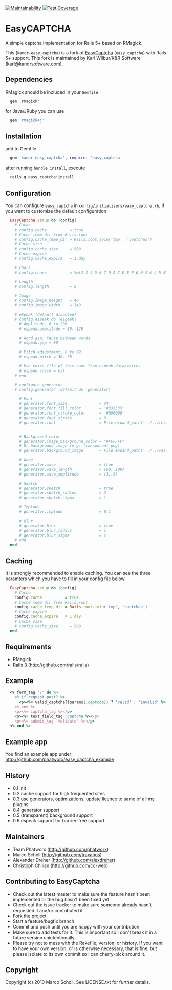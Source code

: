 [![Maintainability](https://api.codeclimate.com/v1/badges/0505012081a472de86e2/maintainability)](https://codeclimate.com/github/K-and-R/easy_captcha/maintainability)
[![Test Coverage](https://api.codeclimate.com/v1/badges/0505012081a472de86e2/test_coverage)](https://codeclimate.com/github/K-and-R/easy_captcha/test_coverage)

# EasyCAPTCHA

A simple captcha implementation for Rails 5+ based on RMagick.

This (`kandr-easy_captcha`) is a fork of [EasyCaptcha](https://github.com/phatworx/easy_captcha) (`easy_captcha`) with Rails 5+ support. This fork is maintained by Karl Wilbur/K&R Software (karl@kandrsoftware.com).

## Dependencies

RMagick should be included in your `Gemfile`

```
  gem 'rmagick'
```

for Java/JRuby you can use

```ruby
  gem 'rmagick4j'
```

## Installation

add to Gemfile

```ruby
  gem 'kandr-easy_captcha', require: 'easy_captcha'
```

after running `bundle install`, execute

```bash
  rails g easy_captcha:install
```

## Configuration

You can configure `easy_captcha` in `config/initializers/easy_captcha.rb`, if you want to customize the default configuration

```ruby
  EasyCaptcha.setup do |config|
    # Cache
    # config.cache          = true
    # Cache temp dir from Rails.root
    # config.cache_temp_dir = Rails.root.join('tmp', 'captchas')
    # Cache size
    # config.cache_size     = 500
    # Cache expire
    # config.cache_expire   = 1.day

    # Chars
    # config.chars          = %w(2 3 4 5 6 7 9 A C D E F G H J K L M N P Q R S T U X Y Z)

    # Length
    # config.length         = 6

    # Image
    # config.image_height   = 40
    # config.image_width    = 140

    # eSpeak (default disabled)
    # config.espeak do |espeak|
      # Amplitude, 0 to 200
      # espeak.amplitude = 80..120

      # Word gap. Pause between words
      # espeak.gap = 80

      # Pitch adjustment, 0 to 99
      # espeak.pitch = 30..70

      # Use voice file of this name from espeak-data/voices
      # espeak.voice = nil
    # end

    # configure generator
    # config.generator :default do |generator|

      # Font
      # generator.font_size              = 24
      # generator.font_fill_color        = '#333333'
      # generator.font_stroke_color      = '#000000'
      # generator.font_stroke            = 0
      # generator.font                   = File.expand_path('../../resources/afont.ttf', __FILE__)


      # Background color
      # generator.image_background_color = "#FFFFFF"
      # Or background image (e.g. transparent png)
      # generator.background_image       = File.expand_path('../../resources/captcha_bg.png', __FILE__)

      # Wave
      # generator.wave                   = true
      # generator.wave_length            = (60..100)
      # generator.wave_amplitude         = (3..5)

      # Sketch
      # generator.sketch                 = true
      # generator.sketch_radius          = 3
      # generator.sketch_sigma           = 1

      # Implode
      # generator.implode                = 0.1

      # Blur
      # generator.blur                   = true
      # generator.blur_radius            = 1
      # generator.blur_sigma             = 2
    # end
  end
```

## Caching

It is strongly recommended to enable caching. You can see the three paramters which you have to fill in your config file below.

```ruby
  EasyCaptcha.setup do |config|
    # Cache
    config.cache          = true
    # Cache temp dir from Rails.root
    config.cache_temp_dir = Rails.root.join('tmp', 'captchas')
    # Cache expire
    config.cache_expire   = 1.day
    # Cache size
    # config.cache_size     = 500
  end
```

## Requirements

* RMagick
* Rails 3 (http://github.com/rails/rails)

## Example

```ruby
  <% form_tag '/' do %>
    <% if request.post? %>
      <p><%= valid_captcha?(params[:captcha]) ? 'valid' : 'invalid' %> captcha</p>
    <% end %>
    <p><%= captcha_tag %></p>
    <p><%= text_field_tag :captcha %></p>
    <p><%= submit_tag 'Validate' %></p>
  <% end %>
```

## Example app

You find an example app under: http://github.com/phatworx/easy_captcha_example

## History

* 0.1 init
* 0.2 cache support for high frequented sites
* 0.3 use generators, optimizations, update licence to same of all my plugins
* 0.4 generator support
* 0.5 (transparent) background support
* 0.6 espeak support for barrier-free support

## Maintainers

* Team Phatworx (http://github.com/phatworx)
* Marco Scholl (http://github.com/traxanos)
* Alexander Dreher (http://github.com/alexdreher)
* Christoph Chilian (http://github.com/cc-web)

## Contributing to EasyCaptcha

* Check out the latest master to make sure the feature hasn't been implemented or the bug hasn't been fixed yet
* Check out the issue tracker to make sure someone already hasn't requested it and/or contributed it
* Fork the project
* Start a feature/bugfix branch
* Commit and push until you are happy with your contribution
* Make sure to add tests for it. This is important so I don't break it in a future version unintentionally.
* Please try not to mess with the Rakefile, version, or history. If you want to have your own version, or is otherwise necessary, that is fine, but please isolate to its own commit so I can cherry-pick around it.

## Copyright

Copyright (c) 2010 Marco Scholl. See LICENSE.txt for further details.
